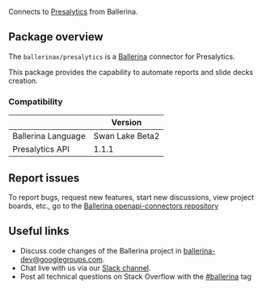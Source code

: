 Connects to [Presalytics](https://presalytics.io/docs/api-specifications/) from Ballerina.

## Package overview

The `ballerinax/presalytics` is a [Ballerina](https://ballerina.io/) connector for Presalytics.   

This package provides the capability to automate reports and slide decks creation.

### Compatibility
|                    | Version         |
|--------------------|-----------------|
| Ballerina Language | Swan Lake Beta2 |
| Presalytics API    | 1.1.1           |
 
## Report issues

To report bugs, request new features, start new discussions, view project boards, etc., go to the [Ballerina openapi-connectors repository](https://github.com/ballerina-platform/ballerinax-openapi-connectors)

## Useful links

- Discuss code changes of the Ballerina project in [ballerina-dev@googlegroups.com](mailto:ballerina-dev@googlegroups.com).
- Chat live with us via our [Slack channel](https://ballerina.io/community/slack/).
- Post all technical questions on Stack Overflow with the [#ballerina](https://stackoverflow.com/questions/tagged/ballerina) tag
